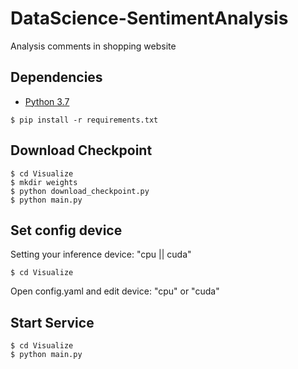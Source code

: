 # DataScience-SentimentAnalysis
Analysis comments in shopping website

## Dependencies 
* [Python 3.7](https://www.python.org/download/releases/3.7/)

```
$ pip install -r requirements.txt
```

## Download Checkpoint
```
$ cd Visualize
$ mkdir weights
$ python download_checkpoint.py
$ python main.py
```

## Set config device
Setting your inference device: "cpu || cuda"
```
$ cd Visualize
```
Open config.yaml and edit device: "cpu" or "cuda"


## Start Service
```
$ cd Visualize
$ python main.py
```

